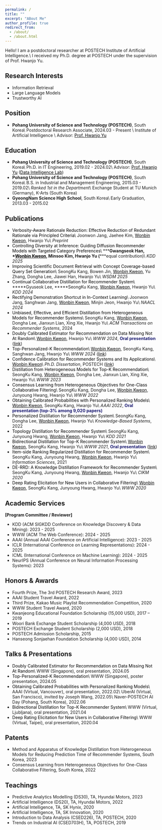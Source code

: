 ```yaml
---
permalink: /
title: ""
excerpt: "ABout Me"
author_profile: true
redirect_from: 
  - /about/
  - /about.html
---
```

Hello! I am a postdoctoral researcher at POSTECH Institute of Artificial Intelligence.\\
I received my Ph.D. degree at POSTECH under the supervision of Prof. Hwanjo Yu.[](files/FWCI_avg_2024.11.26.PNG)

Research Interests
------
- Information Retrieval
- Large Language Models
- Trustworthy AI

Position
------
- **Pohang University of Science and Technology (POSTECH)**, South Korea\\
Postdoctoral Research Associate, 2024.03 - Present \\
Institute of Artificial Intelligence \\
Advisor: <a href="https://sites.google.com/view/postechdi/member/faculty?authuser=0" target="_blank" style="color: black; ">Prof. Hwanjo Yu</a>

Education
------
- **Pohang University of Science and Technology (POSTECH)**, South Korea\\
Ph.D. in IT Engineering, 2019.02 - 2024.02\\
Advisor: <a href="https://sites.google.com/view/postechdi/member/faculty?authuser=0" target="_blank" style="color: black; text-decoration: underline;">Prof. Hwanjo Yu</a> (<a href="https://sites.google.com/view/postechdi" target="_blank" style="color: black; text-decoration: underline;">Data Intelligence Lab</a>)
- **Pohang University of Science and Technology (POSTECH)**, South Korea\\
B.S. in Industrial and Management Engineering, 2015.03 - 2019.02\\
*Ranked 1st in the Department*\\
Exchange Student at TU Munich (Germany), K-Arts (South Korea)
- **GyeongNam Science High School**, South Korea\\
Early Graduation, 2013.03 - 2015.02

Publications
-----
- <span style="color:black">Verbosity-Aware Rationale Reduction: Effective Reduction of Redundant Rationale via Principled Criteria</span>\\
Joonwon Jang, Jaehee Kim, <span style="color:black"><u>Wonbin Kweon</u></span>, Hwanjo Yu\\
<i>Preprint</i>
- <span style="color:black">Controlling Diversity at Inference: Guiding Diffusion Recommender Models with Targeted Category Preferences</span>\\
**\***Gwangseok Han, **\***<span style="color:black"><u>Wonbin Kweon</u></span>, Minsoo Kim, Hwanjo Yu (**\***equal contribution)\\
<i>KDD 2025</i>
- <span style="color:black">Improving Scientific Document Retrieval with Concept Coverage-based Query Set Generation</span>\\
SeongKu Kang, Bowen Jin, <span style="color:black"><u>Wonbin Kweon</u></span>, Yu Zhang, Dongha Lee, Jiawei Han, Hwanjo Yu\\
<i>WSDM 2025</i>
- <span style="color:black">Continual Collaborative Distillation for Recommender System</span>\\
**\***Gyuseok Lee, **\***SeongKu Kang, <span style="color:black"><u>Wonbin Kweon</u></span>, Hwanjo Yu\\
<i>KDD 2024</i>
- <span style="color:black">Rectifying Demonstration Shortcut in In-Context Learning</span>\\
Joonwon Jang, Sanghwan Jang, <span style="color:black"><u>Wonbin Kweon</u></span>, Minjin Jeon, Hwanjo Yu\\
<i>NAACL 2024</i>
- <span style="color:black">Unbiased, Effective, and Efficient Distillation from Heterogeneous Models for Recommender Systems</span>\\
SeongKu Kang, <span style="color:black"><u>Wonbin Kweon</u></span>, Dongha Lee, Jianxun Lian, Xing Xie, Hwanjo Yu\\
<i>ACM Transactions on Recommender Systems</i>, 2024
- <span style="color:black">Doubly Calibrated Estimator for Recommendation on Data Missing Not At Random</span>\\
<span style="color:black"><u>Wonbin Kweon</u></span>, Hwanjo Yu\\
<i>WWW 2024</i>, <span style="color:midnightblue">**Oral presentation**</span> (<a href="https://www.youtube.com/watch?v=fs-Xoi8oKWc&ab_channel=ACMSIGWEB" target="_blank" style="color: black; ">link</a>)
- <span style="color:black">Top-Personalized-K Recommendation</span>\\
<span style="color:black"><u>Wonbin Kweon</u></span>, SeongKu Kang, Sanghwan Jang, Hwanjo Yu\\
<i>WWW 2024</i> (<a href="https://www.youtube.com/watch?v=LWTKEI1xqgU&ab_channel=ACMSIGWEB" target="_blank" style="color: black; ">link</a>)
- <span style="color:black">Confidence Calibration for Recommender Systems and Its Applications</span>\\
<span style="color:black"><u>Wonbin Kweon</u></span>\\
<i>Ph.D. Dissertation</i>, POSTECH (<a href="https://arxiv.org/pdf/2402.16325.pdf" target="_blank" style="color: black; ">link</a>)
- <span style="color:black">Distillation from Heterogeneous Models for Top-K Recommendation</span>\\
SeongKu Kang, <span style="color:black"><u>Wonbin Kweon</u></span>, Dongha Lee, Jianxun Lian, Xing Xie, Hwanjo Yu\\
<i>WWW 2023</i>
- <span style="color:black">Consensus Learning from Heterogeneous Objectives for One-Class Collaborative Filtering</span>\\
SeongKu Kang, Dongha Lee, <span style="color:black"><u>Wonbin Kweon</u></span>, Junyoung Hwang, Hwanjo Yu\\
<i>WWW 2022</i>
- <span style="color:black">Obtaining Calibrated Probabilities with Personalized Ranking Models</span>\\
<span style="color:black"><u>Wonbin Kweon</u></span>, SeongKu Kang, Hwanjo Yu\\
<i>AAAI 2022</i>, <span style="color:midnightblue">**Oral presentation (top-3% among 9,020 papers)**</span>
- <span style="color:black">Personalized Distillation for Recommender System</span>\\
SeongKu Kang, Dongha Lee, <span style="color:black"><u>Wonbin Kweon</u></span>, Hwanjo Yu\\
<i>Knowledge-Based Systems</i>, 2022
- <span style="color:black">Topology Distillation for Recommender System</span>\\
SeongKu Kang, Junyoung Hwang, <span style="color:black"><u>Wonbin Kweon</u></span>, Hwanjo Yu\\
<i>KDD 2021</i>
- <span style="color:black">Bidirectional Distillation for Top-K Recommender System</span>\\
<span style="color:black"><u>Wonbin Kweon</u></span>, SeongKu Kang, Hwanjo Yu\\
<i>WWW 2021</i>, <span style="color:midnightblue">**Oral presentation**</span> (<a href="https://www.youtube.com/watch?v=VsyV0JLaUXY&ab_channel=VideoLecturesChannel" target="_blank" style="color: black; ">link</a>)
- <span style="color:black">Item-side Ranking Regularized Distillation for Recommender System</span>\\
SeongKu Kang, Junyoung Hwang, <span style="color:black"><u>Wonbin Kweon</u></span>, Hwanjo Yu\\
<i>Information Sciences</i>, 2021
- <span style="color:black">DE-RRD: A Knowledge Distillation Framework for Recommender System</span>\\
SeongKu Kang, Junyoung Hwang, <span style="color:black"><u>Wonbin Kweon</u></span>, Hwanjo Yu\\
<i>CIKM 2020</i>
- <span style="color:black">Deep Rating Elicitation for New Users in Collaborative Filtering</span>\\
<span style="color:black"><u>Wonbin Kweon</u></span>, SeongKu Kang, Junyoung Hwang, Hwanjo Yu\\
<i>WWW 2020</i>

Academic Services
-----
**[Program Committee / Reviewer]**
- KDD (ACM SIGKDD Conference on Knowledge Discovery & Data Mining): 2023 - 2025
- WWW (ACM The Web Conference): 2024 - 2025
- AAAI (Annual AAAI Conference on Artificial Intelligence): 2023 - 2025
- ICLR (International Conference on Learning Representations): 2024 - 2025
- ICML (International Conference on Machine Learning): 2024 - 2025
- NeurIPS (Annual Conference on Neural Information Processing Systems): 2023

Honors & Awards
-----
- Fourth Prize, The 3rd POSTECH Research Award, 2023
- AAAI Student Travel Award, 2022
- Third Prize, Kakao Music Playlist Recommendation Competition, 2020
- WWW Student Travel Award, 2020
- Kwanjeong Educational Foundation Scholarship (15,000 USD), 2017 – 2019
- Woori Bank Exchange Student Scholarship (4,000 USD), 2018
- POSTECH Exchange Student Scholarship (2,000 USD), 2018
- POSTECH Admission Scholarship, 2015
- Hanseong Sonjaehan Foundation Scholarship (4,000 USD), 2014

Talks & Presentations
-----
- <span style="color:black">Doubly Calibrated Estimator for Recommendation on Data Missing Not At Random</span>\\
WWW (Singapore), oral presentation, 2024.05
- <span style="color:black">Top-Personalized-K Recommendation</span>\\
WWW (Singapore), poster presentation, 2024.05
- <span style="color:black">Obtaining Calibrated Probabilities with Personalized Ranking Models</span>\\
AAAI (Virtual, Vancouver), oral presentation, 2022.02\\
UberAI (Virtual, San Francisco), invited by Joseph Wang, 2022.05\\
Naver-POSTECH AI Day (Pohang, South Korea), 2022.06
- <span style="color:black">Bidirectional Distillation for Top-K Recommender System</span>\\
WWW (Virtual, Ljubljana), oral presentation, 2021.04
- <span style="color:black">Deep Rating Elicitation for New Users in Collaborative Filtering</span>\\
WWW (Virtual, Taipei), oral presentation, 2020.04

Patents
-----
- Method and Apparatus of Knowledge Distillation from Heterogeneous Models for Reducing Prediction Time of Recommender Systems, South Korea, 2023
- Consensus Learning from Heterogeneous Objectives for One-Class Collaborative Filtering, South Korea, 2022

Teachings
-----
- Predictive Analytics Modelling (DS30), TA, Hyundai Motors, 2023
- Artificial Intelligence (DS20), TA, Hyundai Motors, 2022
- Artificial Intelligence, TA, SK Hynix, 2020
- Artificial Intelligence, TA, SK Innovation, 2020
- Introduction to Data Analysis (CSED226), TA, POSTECH, 2020
- Trends on Industrial AI (CSED703H), TA, POSTECH, 2019